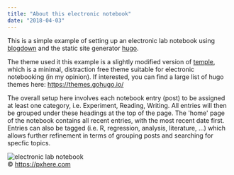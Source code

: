 ```yaml
---
title: "About this electronic notebook"
date: "2018-04-03"
---
```


This is a simple example of setting up an electronic lab notebook using [blogdown](https://github.com/rstudio/blogdown) and the static site generator [hugo](https://gohugo.io/).

The theme used it this example is a slightly modified version of [temple](https://github.com/aos/temple), which is a minimal, distraction free theme suitable for electronic notebooking (in my opinion). If interested, you can find a large list of hugo themes here: https://themes.gohugo.io/

The overall setup here involves each notebook entry (post) to be assigned at least one category, i.e. Experiment, Reading, Writing. All entries will then be grouped under these headings at the top of the page. The 'home' page of the notebook contains all recent entries, with the most recent date first. Entries can also be tagged (i.e. R, regression, analysis, literature, ...) which allows further refinement in terms of grouping posts and searching for specfic topics.

![electronic lab notebook](https://c.pxhere.com/photos/c4/ed/photo-123141.jpg!d)  
&copy; https://pxhere.com
